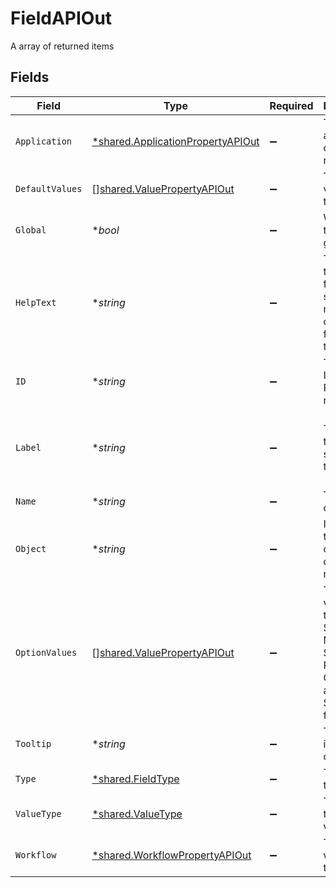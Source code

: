 # FieldAPIOut

A array of returned items


## Fields

| Field                                                                                                 | Type                                                                                                  | Required                                                                                              | Description                                                                                           | Example                                                                                               |
| ----------------------------------------------------------------------------------------------------- | ----------------------------------------------------------------------------------------------------- | ----------------------------------------------------------------------------------------------------- | ----------------------------------------------------------------------------------------------------- | ----------------------------------------------------------------------------------------------------- |
| `Application`                                                                                         | [*shared.ApplicationPropertyAPIOut](../../../pkg/models/shared/applicationpropertyapiout.md)          | :heavy_minus_sign:                                                                                    | The parent application of the record                                                                  |                                                                                                       |
| `DefaultValues`                                                                                       | [][shared.ValuePropertyAPIOut](../../../pkg/models/shared/valuepropertyapiout.md)                     | :heavy_minus_sign:                                                                                    | The default values of the field                                                                       |                                                                                                       |
| `Global`                                                                                              | **bool*                                                                                               | :heavy_minus_sign:                                                                                    | Whether the field is global                                                                           | false                                                                                                 |
| `HelpText`                                                                                            | **string*                                                                                             | :heavy_minus_sign:                                                                                    | The help text of the field to supply necessary context for filling out the field                      | Determine the Risk Severity from your assessment                                                      |
| `ID`                                                                                                  | **string*                                                                                             | :heavy_minus_sign:                                                                                    | The unique ID of this Risk Cloud resource                                                             | a1b2c3d4                                                                                              |
| `Label`                                                                                               | **string*                                                                                             | :heavy_minus_sign:                                                                                    | The label of the field as shown on the record                                                         | Enter the Risk Severity based on your assessment                                                      |
| `Name`                                                                                                | **string*                                                                                             | :heavy_minus_sign:                                                                                    | The name of the field                                                                                 | Risk Severity                                                                                         |
| `Object`                                                                                              | **string*                                                                                             | :heavy_minus_sign:                                                                                    | Identifies the type of object this data represents                                                    | field                                                                                                 |
| `OptionValues`                                                                                        | [][shared.ValuePropertyAPIOut](../../../pkg/models/shared/valuepropertyapiout.md)                     | :heavy_minus_sign:                                                                                    | The option values of the field for Select, Multi-Select, Radio, Checkbox, and E-Signature field types |                                                                                                       |
| `Tooltip`                                                                                             | **string*                                                                                             | :heavy_minus_sign:                                                                                    | The tooltip information of the field                                                                  | Select the Risk Severity                                                                              |
| `Type`                                                                                                | [*shared.FieldType](../../../pkg/models/shared/fieldtype.md)                                          | :heavy_minus_sign:                                                                                    | The type of the field                                                                                 | SELECT                                                                                                |
| `ValueType`                                                                                           | [*shared.ValueType](../../../pkg/models/shared/valuetype.md)                                          | :heavy_minus_sign:                                                                                    | The type of the field value                                                                           | OPTION                                                                                                |
| `Workflow`                                                                                            | [*shared.WorkflowPropertyAPIOut](../../../pkg/models/shared/workflowpropertyapiout.md)                | :heavy_minus_sign:                                                                                    | The parent workflow of the step                                                                       |                                                                                                       |